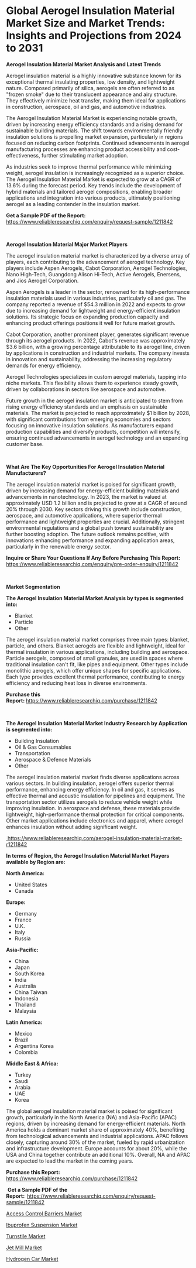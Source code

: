 <p><h1>Global Aerogel Insulation Material Market Size and Market Trends: Insights and Projections from 2024 to 2031</h1></p><p><strong>Aerogel Insulation Material Market Analysis and Latest Trends</strong></p>
<p><p>Aerogel insulation material is a highly innovative substance known for its exceptional thermal insulating properties, low density, and lightweight nature. Composed primarily of silica, aerogels are often referred to as "frozen smoke" due to their translucent appearance and airy structure. They effectively minimize heat transfer, making them ideal for applications in construction, aerospace, oil and gas, and automotive industries. </p><p>The Aerogel Insulation Material Market is experiencing notable growth, driven by increasing energy efficiency standards and a rising demand for sustainable building materials. The shift towards environmentally friendly insulation solutions is propelling market expansion, particularly in regions focused on reducing carbon footprints. Continued advancements in aerogel manufacturing processes are enhancing product accessibility and cost-effectiveness, further stimulating market adoption.</p><p>As industries seek to improve thermal performance while minimizing weight, aerogel insulation is increasingly recognized as a superior choice. The Aerogel Insulation Material Market is expected to grow at a CAGR of 13.6% during the forecast period. Key trends include the development of hybrid materials and tailored aerogel compositions, enabling broader applications and integration into various products, ultimately positioning aerogel as a leading contender in the insulation market.</p></p>
<p><strong>Get a Sample PDF of the Report:&nbsp;</strong> <a href="https://www.reliableresearchiq.com/enquiry/request-sample/1211842?utm_campaign=103&utm_medium=2&utm_source=Github&utm_content=ia&utm_term=17122024&utm_id=aerogel-insulation-material">https://www.reliableresearchiq.com/enquiry/request-sample/1211842</a></p>
<p>&nbsp;</p>
<p><strong>Aerogel Insulation Material Major Market Players</strong></p>
<p><p>The aerogel insulation material market is characterized by a diverse array of players, each contributing to the advancement of aerogel technology. Key players include Aspen Aerogels, Cabot Corporation, Aerogel Technologies, Nano High-Tech, Guangdong Alison Hi-Tech, Active Aerogels, Enersens, and Jios Aerogel Corporation.</p><p>Aspen Aerogels is a leader in the sector, renowned for its high-performance insulation materials used in various industries, particularly oil and gas. The company reported a revenue of $54.3 million in 2022 and expects to grow due to increasing demand for lightweight and energy-efficient insulation solutions. Its strategic focus on expanding production capacity and enhancing product offerings positions it well for future market growth.</p><p>Cabot Corporation, another prominent player, generates significant revenue through its aerogel products. In 2022, Cabot's revenue was approximately $3.6 billion, with a growing percentage attributable to its aerogel line, driven by applications in construction and industrial markets. The company invests in innovation and sustainability, addressing the increasing regulatory demands for energy efficiency.</p><p>Aerogel Technologies specializes in custom aerogel materials, tapping into niche markets. This flexibility allows them to experience steady growth, driven by collaborations in sectors like aerospace and automotive.</p><p>Future growth in the aerogel insulation market is anticipated to stem from rising energy efficiency standards and an emphasis on sustainable materials. The market is projected to reach approximately $1 billion by 2028, with significant contributions from emerging economies and sectors focusing on innovative insulation solutions. As manufacturers expand production capabilities and diversify products, competition will intensify, ensuring continued advancements in aerogel technology and an expanding customer base.</p></p>
<p>&nbsp;</p>
<p><strong>What Are The Key Opportunities For Aerogel Insulation Material Manufacturers?</strong></p>
<p><p>The aerogel insulation material market is poised for significant growth, driven by increasing demand for energy-efficient building materials and advancements in nanotechnology. In 2023, the market is valued at approximately USD 1.2 billion and is projected to grow at a CAGR of around 20% through 2030. Key sectors driving this growth include construction, aerospace, and automotive applications, where superior thermal performance and lightweight properties are crucial. Additionally, stringent environmental regulations and a global push toward sustainability are further boosting adoption. The future outlook remains positive, with innovations enhancing performance and expanding application areas, particularly in the renewable energy sector.</p></p>
<p><strong>Inquire or Share Your Questions If Any Before Purchasing This Report:</strong> <a href="https://www.reliableresearchiq.com/enquiry/pre-order-enquiry/1211842?utm_campaign=103&utm_medium=2&utm_source=Github&utm_content=ia&utm_term=17122024&utm_id=aerogel-insulation-material">https://www.reliableresearchiq.com/enquiry/pre-order-enquiry/1211842</a></p>
<p>&nbsp;</p>
<p><strong>Market Segmentation</strong></p>
<p><strong>The Aerogel Insulation Material Market Analysis by types is segmented into:</strong></p>
<p><ul><li>Blanket</li><li>Particle</li><li>Other</li></ul></p>
<p><p>The aerogel insulation material market comprises three main types: blanket, particle, and others. Blanket aerogels are flexible and lightweight, ideal for thermal insulation in various applications, including building and aerospace. Particle aerogels, composed of small granules, are used in spaces where traditional insulation can't fit, like pipes and equipment. Other types include monolithic aerogels, which offer unique shapes for specific applications. Each type provides excellent thermal performance, contributing to energy efficiency and reducing heat loss in diverse environments.</p></p>
<p><strong>Purchase this Report:&nbsp;</strong><a href="https://www.reliableresearchiq.com/purchase/1211842?utm_campaign=103&utm_medium=2&utm_source=Github&utm_content=ia&utm_term=17122024&utm_id=aerogel-insulation-material">https://www.reliableresearchiq.com/purchase/1211842</a></p>
<p>&nbsp;</p>
<p><strong>The Aerogel Insulation Material Market Industry Research by Application is segmented into:</strong></p>
<p><ul><li>Building Insulation</li><li>Oil & Gas Consumables</li><li>Transportation</li><li>Aerospace & Defence Materials</li><li>Other</li></ul></p>
<p><p>The aerogel insulation material market finds diverse applications across various sectors. In building insulation, aerogel offers superior thermal performance, enhancing energy efficiency. In oil and gas, it serves as effective thermal and acoustic insulation for pipelines and equipment. The transportation sector utilizes aerogels to reduce vehicle weight while improving insulation. In aerospace and defense, these materials provide lightweight, high-performance thermal protection for critical components. Other market applications include electronics and apparel, where aerogel enhances insulation without adding significant weight.</p></p>
<p><a href="https://www.reliableresearchiq.com/aerogel-insulation-material-market-r1211842?utm_campaign=103&utm_medium=2&utm_source=Github&utm_content=ia&utm_term=17122024&utm_id=aerogel-insulation-material">&nbsp;https://www.reliableresearchiq.com/aerogel-insulation-material-market-r1211842</a></p>
<p><strong>In terms of Region, the Aerogel Insulation Material Market Players available by Region are:</strong></p>
<p>
    <p> <strong> North America: </strong>
        <ul>
            <li>United States</li>
            <li>Canada</li>
        </ul>
        </p> 
    <p> <strong> Europe: </strong>
        <ul>
            <li>Germany</li>
            <li>France</li>
            <li>U.K.</li>
            <li>Italy</li>
            <li>Russia</li>
        </ul>
        </p> 
    <p> <strong> Asia-Pacific: </strong>
        <ul>
            <li>China</li>
            <li>Japan</li>
            <li>South Korea</li>
            <li>India</li>
            <li>Australia</li>
            <li>China Taiwan</li>
            <li>Indonesia</li>
            <li>Thailand</li>
            <li>Malaysia</li>
        </ul>
        </p> 
    <p> <strong> Latin America: </strong>
        <ul>
            <li>Mexico</li>
            <li>Brazil</li>
            <li>Argentina Korea</li>
            <li>Colombia</li>
        </ul>
        </p> 
    <p> <strong> Middle East & Africa: </strong>
        <ul>
            <li>Turkey</li>
            <li>Saudi</li>
            <li>Arabia</li>
            <li>UAE</li>
            <li>Korea</li>
        </ul>
    </p>
    </p>
<p><p>The global aerogel insulation material market is poised for significant growth, particularly in the North America (NA) and Asia-Pacific (APAC) regions, driven by increasing demand for energy-efficient materials. North America holds a dominant market share of approximately 40%, benefiting from technological advancements and industrial applications. APAC follows closely, capturing around 30% of the market, fueled by rapid urbanization and infrastructure development. Europe accounts for about 20%, while the USA and China together contribute an additional 10%. Overall, NA and APAC are expected to lead the market in the coming years.</p></p>
<p><strong>Purchase this Report: </strong><a href="https://www.reliableresearchiq.com/purchase/1211842?utm_campaign=103&utm_medium=2&utm_source=Github&utm_content=ia&utm_term=17122024&utm_id=aerogel-insulation-material">https://www.reliableresearchiq.com/purchase/1211842</a></p>
<p>&nbsp;<strong>Get a Sample PDF of the Report:&nbsp;&nbsp;</strong><a href="https://www.reliableresearchiq.com/enquiry/request-sample/1211842?utm_campaign=103&utm_medium=2&utm_source=Github&utm_content=ia&utm_term=17122024&utm_id=aerogel-insulation-material">https://www.reliableresearchiq.com/enquiry/request-sample/1211842</a></p>
<p><strong></strong></p>
<p><p><a href="https://www.linkedin.com/pulse/in-depth-analysis-size-access-control-barriers-market-its-2zjme?utm_campaign=103&utm_medium=2&utm_source=Github&utm_content=ia&utm_term=17122024&utm_id=aerogel-insulation-material">Access Control Barriers Market</a></p><p><a href="https://github.com/ilonaenterline65/Market-Research-Report-List-1/blob/main/ibuprofen-suspension-market.md?utm_campaign=103&utm_medium=2&utm_source=Github&utm_content=ia&utm_term=17122024&utm_id=aerogel-insulation-material">Ibuprofen Suspension Market</a></p><p><a href="https://www.linkedin.com/pulse/growth-forecast-turnstile-market-competitive-landscape-vsqnf?utm_campaign=103&utm_medium=2&utm_source=Github&utm_content=ia&utm_term=17122024&utm_id=aerogel-insulation-material">Turnstile Market</a></p><p><a href="https://www.linkedin.com/pulse/jet-mill-market-size-forecast-from-2024-2031-growth-factors-f9zsf?utm_campaign=103&utm_medium=2&utm_source=Github&utm_content=ia&utm_term=17122024&utm_id=aerogel-insulation-material">Jet Mill Market</a></p><p><a href="https://www.linkedin.com/pulse/hydrogen-car-market-growth-outlook-from-2024-2031-projecting-vaxue?utm_campaign=103&utm_medium=2&utm_source=Github&utm_content=ia&utm_term=17122024&utm_id=aerogel-insulation-material">Hydrogen Car Market</a></p></p>